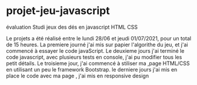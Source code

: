 # projet-jeu-javascript
évaluation Studi jeux des dés en javascript HTML CSS 

Le projets a été réalisé entre le lundi 28/06 et jeudi 01/07/2021, pour un total de 15 heures.
La premiere journé j'ai mis sur papier l'algorithe du jeu, et j'ai commencé à essayer le code javaScript.
Le deuxieme jours j'ai terminé le code javascript, avec plusieurs tests en console, j'ai pu modifier tous les petit détails.
Le troisieme jour, j'ai commencé à stiliser ma ,page HTML/CSS en utilisant un peu le framework Bootstrap.
le derniere jours j'ai mis en place le code avec ma page , j'ai mis en responsive design
